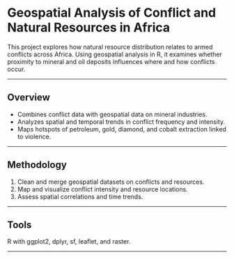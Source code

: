 # Geospatial Analysis of Conflict and Natural Resources in Africa  

This project explores how natural resource distribution relates to armed conflicts across Africa. Using geospatial analysis in R, it examines whether proximity to mineral and oil deposits influences where and how conflicts occur.

---

## Overview
- Combines conflict data with geospatial data on mineral industries.  
- Analyzes spatial and temporal trends in conflict frequency and intensity.  
- Maps hotspots of petroleum, gold, diamond, and cobalt extraction linked to violence.  

---

## Methodology
1. Clean and merge geospatial datasets on conflicts and resources.  
2. Map and visualize conflict intensity and resource locations.  
3. Assess spatial correlations and time trends.  

---

## Tools
R with ggplot2, dplyr, sf, leaflet, and raster.  

---

